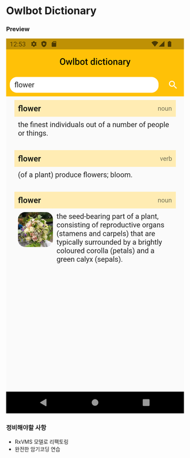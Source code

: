 # Owlbot Dictionary

### Preview

 ![preview](preview.png)



### 정비해야할 사항

* RxVMS 모델로 리팩토링
* 완전한 암기코딩 연습

